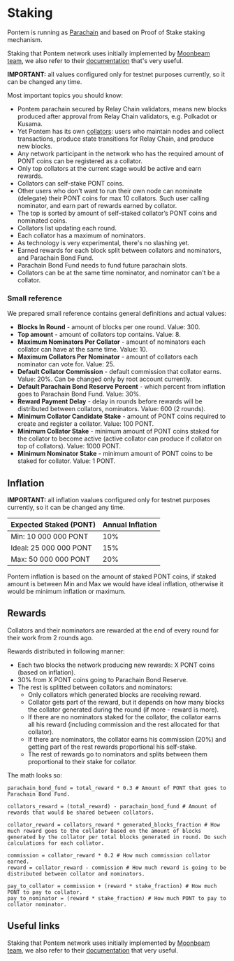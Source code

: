 # Staking

Pontem is running as [Parachain](https://wiki.polkadot.network/docs/learn-parachains) and based on Proof of Stake staking mechanism.

Staking that Pontem network uses initially implemented by [Moonbeam team](https://moonbeam.network/), we also refer to their [documentation](https://docs.moonbeam.network/learn/features/staking/) that's very useful.

**IMPORTANT:** all values configured only for testnet purposes currently, so it can be changed any time.

Most important topics you should know:

* Pontem parachain secured by Relay Chain validators, means new blocks produced after approval from Relay Chain validators, e.g. Polkadot or Kusama.
* Yet Pontem has its own [collators](https://wiki.polkadot.network/docs/learn-collator): users who maintain nodes and collect transactions, produce state transitions for Relay Chain, and produce new blocks.
* Any network participant in the network who has the required amount of PONT coins can be registered as a collator.
* Only top collators at the current stage would be active and earn rewards.
* Collators can self-stake PONT coins.
* Other users who don't want to run their own node can nominate (delegate) their PONT coins for max 10 collators. Such user calling nominator, and earn part of rewards earned by collator.
* The top is sorted by amount of self-staked collator’s PONT coins and nominated coins.
* Collators list updating each round.
* Each collator has a maximum of nominators.
* As technology is very experimental, there's no slashing yet.
* Earned rewards for each block split between collators and nominators, and Parachain Bond Fund.
* Parachain Bond Fund needs to fund future parachain slots.
* Collators can be at the same time nominator, and nominator can't be a collator.

### Small reference

We prepared small reference contains general definitions and actual values:

* **Blocks In Round** - amount of blocks per one round. Value: 300.
* **Top amount** - amount of collators top contains. Value: 8.
* **Maximum Nominators Per Collator** - amount of nominators each collator can have at the same time. Value: 10.
* **Maximum Collators Per Nominator** - amount of collators each nominator can vote for. Value: 25.
* **Default Collator Commission** - default commission that collator earns. Value: 20%. Can be changed only by root account currently.
* **Default Parachain Bond Reserve Percent** - which percent from inflation goes to Parachain Bond Fund. Value: 30%.
* **Reward Payment Delay** - delay in rounds before rewards will be distributed between collators, nominators. Value: 600 (2 rounds).
* **Minimum Collator Candidate Stake** - amount of PONT coins required to create and register a collator. Value: 100 PONT.
* **Minimum Collator Stake** - minimum amount of PONT coins staked for the collator to become active (active collator can produce if collator on top of collators). Value: 1000 PONT.
* **Minimum Nominator Stake** - minimum amount of PONT coins to be staked for collator. Value: 1 PONT.

## Inflation

**IMPORTANT:** all inflation vaalues configured only for testnet purposes currently, so it can be changed any time.

| Expected Staked (PONT)        | Annual Inflation |
| ----------------------------- | ---------------- |
| Min:   10 000 000 PONT        |  10%             |
| Ideal: 25 000 000 PONT        |  15%             |
| Max:   50 000 000 PONT        |  20%             |

Pontem inflation is based on the amount of staked PONT coins, if staked amount is between Min and Max we would have ideal inflation, otherwise it would be minimum inflation or maximum.

## Rewards

Collators and their nominators are rewarded at the end of every round for their work from 2 rounds ago.

Rewards distributed in following manner:

* Each two blocks the network producing new rewards: X PONT coins (based on inflation).
* 30% from X PONT coins going to Parachain Bond Reserve.
* The rest is splitted between collators and nominators:
  * Only collators which generated blocks are receiving reward.
  * Collator gets part of the reward, but it depends on how many blocks the collator generated during the round (if more - reward is more).
  * If there are no nominators staked for the collator, the collator earns all his reward (including commission and the rest allocated for that collator).
  * If there are nominators, the collator earns his commission (20%) and getting part of the rest rewards proportional his self-stake.
  * The rest of rewards go to nominators and splits between them proportional to their stake for collator.

The math looks so:

```text
parachain_bond_fund = total_reward * 0.3 # Amount of PONT that goes to Parachain Bond Fund.

collators_reward = (total_reward) - parachain_bond_fund # Amount of rewards that would be shared between collators.  

collator_reward = collators_reward * generated_blocks_fraction # How much reward goes to the collator based on the amount of blocks generated by the collator per total blocks generated in round. Do such calculations for each collator.

commission = collator_reward * 0.2 # How much commission collator earned.
reward = collator_reward - commission # How much reward is going to be distributed between collator and nominators.

pay_to_collator = commission + (reward * stake_fraction) # How much PONT to pay to collator.
pay_to_nominator = (reward * stake_fraction) # How much PONT to pay to collator nominator.
```

## Useful links

Staking that Pontem network uses initially implemented by [Moonbeam team](https://moonbeam.network/), we also refer to their [documentation](https://docs.moonbeam.network/learn/features/staking/) that very useful.
